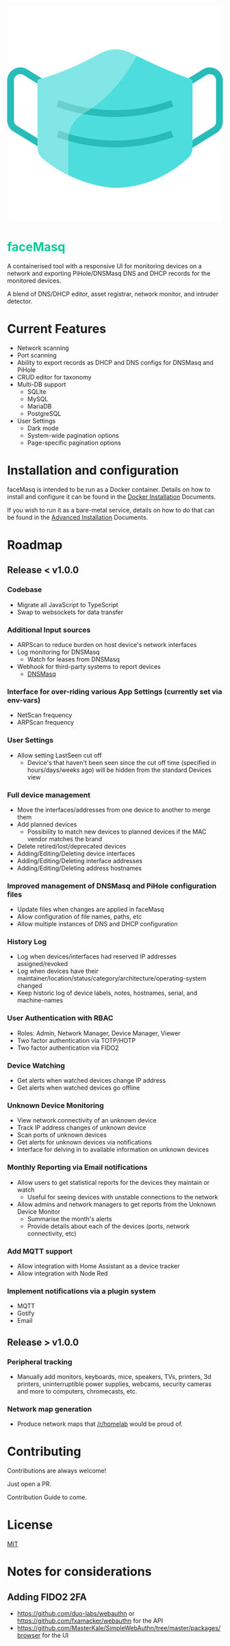 <p align="center"><img src="ui/public/images/mask.png" /></p>

<h1 style="color: #00CC99">faceMasq</h1>

A containerised tool with a responsive UI for monitoring devices on a network and exporting PiHole/DNSMasq DNS and DHCP records for the monitored devices.

A blend of DNS/DHCP editor, asset registrar, network monitor, and intruder detector.

# Current Features
- Network scanning
- Port scanning
- Ability to export records as DHCP and DNS configs for DNSMasq and PiHole
- CRUD editor for taxonomy
- Multi-DB support
  - SQLite
  - MySQL
  - MariaDB
  - PostgreSQL
- User Settings
  - Dark mode
  - System-wide pagination options
  - Page-specific pagination options

# Installation and configuration

faceMasq is intended to be run as a Docker container. Details on how to install and configure it can be found in the [Docker Installation](docs/installation/docker.md) Documents.

If you wish to run it as a bare-metal service, details on how to do that can be found in the [Advanced Installation](advanced.md) Documents.

# Roadmap

## Release < v1.0.0

### Codebase
- Migrate all JavaScript to TypeScript
- Swap to websockets for data transfer

### Additional Input sources
- ARPScan to reduce burden on host device's network interfaces
- Log monitoring for DNSMasq
  - Watch for leases from DNSMasq
- Webhook for third-party systems to report devices
  - [DNSMasq](https://etherarp.net/dnsmasq/index.html#run-an-executable-when-a-dhcp-lease-is-created-or-destroyed.)

### Interface for over-riding various App Settings (currently set via env-vars)
- NetScan frequency
- ARPScan frequency

### User Settings
- Allow setting LastSeen cut off
  - Device's that haven't been seen since the cut off time (specified in hours/days/weeks ago) will be hidden from the standard Devices view

### Full device management
- Move the interfaces/addresses from one device to another to merge them
- Add planned devices
  - Possibility to match new devices to planned devices if the MAC vendor matches the brand
- Delete retired/lost/deprecated devices
- Adding/Editing/Deleting device interfaces
- Adding/Editing/Deleting interface addresses
- Adding/Editing/Deleting address hostnames

### Improved management of DNSMasq and PiHole configuration files
- Update files when changes are applied in faceMasq
- Allow configuration of file names, paths, etc
- Allow multiple instances of DNS and DHCP configuration

### History Log
- Log when devices/interfaces had reserved IP addresses assigned/revoked
- Log when devices have their maintainer/location/status/category/architecture/operating-system changed
- Keep historic log of device labels, notes, hostnames, serial, and machine-names

### User Authentication with RBAC
- Roles: Admin, Network Manager, Device Manager, Viewer
- Two factor authentication via TOTP/HOTP
- Two factor authentication via FIDO2

### Device Watching
- Get alerts when watched devices change IP address
- Get alerts when watched devices go offline

### Unknown Device Monitoring
- View network connectivity of an unknown device
- Track IP address changes of unknown device
- Scan ports of unknown devices
- Get alerts for unknown devices via notifications
- Interface for delving in to available information on unknown devices

### Monthly Reporting via Email notifications
- Allow users to get statistical reports for the devices they maintain or watch 
  - Useful for seeing devices with unstable connections to the network
- Allow admins and network managers to get reports from the Unknown Device Monitor
  - Summarise the month's alerts 
  - Provide details about each of the devices (ports, network connectivity, etc)

### Add MQTT support
- Allow integration with Home Assistant as a device tracker
- Allow integration with Node Red

### Implement notifications via a plugin system
- MQTT
- Gotify
- Email


## Release > v1.0.0
### Peripheral tracking
- Manually add monitors, keyboards, mice, speakers, TVs, printers, 3d printers, uninterruptible power supplies, webcams, security cameras and more to computers, chromecasts, etc.
### Network map generation
- Produce network maps that [/r/homelab](https://reddit.com/r/homelab/) would be proud of.

# Contributing

Contributions are always welcome!

Just open a PR.

Contribution Guide to come.

# License

[MIT](https://choosealicense.com/licenses/mit/)

# Notes for considerations

## Adding FIDO2 2FA
- https://github.com/duo-labs/webauthn or https://github.com/fxamacker/webauthn for the API
- https://github.com/MasterKale/SimpleWebAuthn/tree/master/packages/browser for the UI


